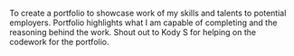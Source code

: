 To create a portfolio to showcase work of my skills and talents to potential employers.
Portfolio highlights what I am capable of completing and the reasoning behind the work. 
Shout out to Kody S for helping on the codework for the portfolio. 
